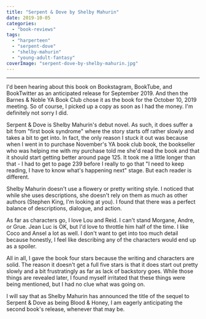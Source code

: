 ```yaml
---
title: "Serpent & Dove by Shelby Mahurin"
date: 2019-10-05
categories: 
  - "book-reviews"
tags: 
  - "harperteen"
  - "serpent-dove"
  - "shelby-mahurin"
  - "young-adult-fantasy"
coverImage: "serpent-dove-by-shelby-mahurin.jpg"
---
```


* * *

I'd been hearing about this book on Bookstagram, BookTube, and BookTwitter as an anticipated release for September 2019. And then the Barnes & Noble YA Book Club chose it as the book for the October 10, 2019 meeting. So of course, I picked up a copy as soon as I had the money. I'm definitely not sorry I did.

Serpent & Dove is Shelby Mahurin's debut novel. As such, it does suffer a bit from "first book syndrome" where the story starts off rather slowly and takes a bit to get into. In fact, the only reason I stuck it out was because when I went in to purchase November's YA book club book, the bookseller who was helping me with my purchase told me she'd read the book and that it should start getting better around page 125. It took me a little longer than that - I had to get to page 239 before I really to go that "I need to keep reading, I have to know what's happening next" stage. But each reader is different.

Shelby Mahurin doesn't use a flowery or pretty writing style. I noticed that while she uses descriptions, she doesn't rely on them as much as other authors (Stephen King, I'm looking at you). I found that there was a perfect balance of descriptions, dialogue, and action.

As far as characters go, I love Lou and Reid. I can't stand Morgane, Andre, or Grue. Jean Luc is OK, but I'd love to throttle him half of the time. I like Coco and Ansel a lot as well. I don't want to get into too much detail because honestly, I feel like describing any of the characters would end up as a spoiler.

All in all, I gave the book four stars because the writing and characters are solid. The reason it doesn't get a full five stars is that it does start out pretty slowly and a bit frustratingly as far as lack of backstory goes. While those things are revealed later, I found myself irritated that these things were being mentioned, but I had no clue what was going on.

I will say that as Shelby Mahurin has announced the title of the sequel to Serpent & Dove as being Blood & Honey, I am eagerly anticipating the second book's release, whenever that may be.
